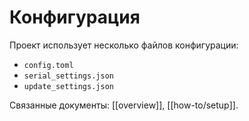 # Конфигурация

Проект использует несколько файлов конфигурации:
- `config.toml`
- `serial_settings.json`
- `update_settings.json`

Связанные документы: [[overview]], [[how-to/setup]].
